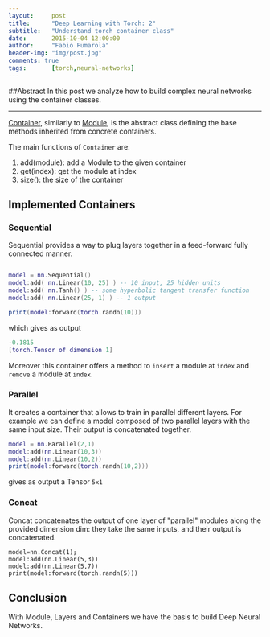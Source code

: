 ```yaml
---
layout:     post
title:      "Deep Learning with Torch: 2"
subtitle:   "Understand torch container class"
date:       2015-10-04 12:00:00
author:     "Fabio Fumarola"
header-img: "img/post.jpg"
comments: true
tags:       [torch,neural-networks]
---
```


##Abstract
In this post we analyze how to build complex neural networks using the container classes.

-------------------------------

[Container](https://github.com/torch/nn/blob/master/doc/containers.md#nn.Containers), similarly to [Module](https://github.com/torch/nn/blob/master/doc/module.md#nn.Module), is the abstract class defining the base methods inherited from concrete containers.

The main functions of `Container` are:

1. add(module): add a Module to the given container
2. get(index): get the module at index
3. size(): the size of the container

## Implemented Containers

### Sequential

Sequential provides a way to plug layers together in a feed-forward fully connected manner.

~~~lua

model = nn.Sequential()
model:add( nn.Linear(10, 25) ) -- 10 input, 25 hidden units
model:add( nn.Tanh() ) -- some hyperbolic tangent transfer function
model:add( nn.Linear(25, 1) ) -- 1 output

print(model:forward(torch.randn(10)))

~~~

which gives as output

~~~lua
-0.1815
[torch.Tensor of dimension 1]
~~~

Moreover this container offers a method to `insert` a module at `index` and `remove` a module at `index`.

### Parallel

It creates a container that allows to train in parallel different layers. For example we can define a model composed of two parallel layers with the same input size. Their output is concatenated together.

~~~lua
model = nn.Parallel(2,1)
model:add(nn.Linear(10,3))
model:add(nn.Linear(10,2))
print(model:forward(torch.randn(10,2)))
~~~

gives as output a Tensor `5x1`

### Concat

Concat concatenates the output of one layer of "parallel" modules along the provided dimension dim: they take the same inputs, and their output is concatenated.

~~~
model=nn.Concat(1);
model:add(nn.Linear(5,3))
model:add(nn.Linear(5,7))
print(model:forward(torch.randn(5)))
~~~

## Conclusion

With Module, Layers and Containers we have the basis to build Deep Neural Networks.
